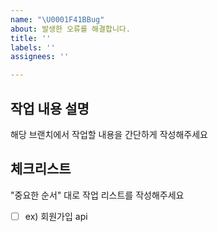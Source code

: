 ```yaml
---
name: "\U0001F41BBug"
about: 발생한 오류를 해결합니다.
title: ''
labels: ''
assignees: ''

---
```


## 작업 내용 설명

해당 브랜치에서 작업할 내용을 간단하게 작성해주세요

## 체크리스트

"중요한 순서" 대로 작업 리스트를 작성해주세요

- [ ] ex) 회원가입 api
